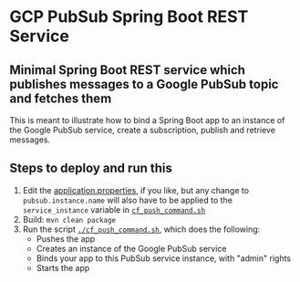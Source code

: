 # GCP PubSub Spring Boot REST Service

## Minimal Spring Boot REST service which publishes messages to a Google PubSub topic and fetches them

This is meant to illustrate how to bind a Spring Boot app to an instance of the Google PubSub
service, create a subscription, publish and retrieve messages.

## Steps to deploy and run this
1. Edit the [application.properties](./src/main/resources/application.properties), if you like, but any
   change to `pubsub.instance.name` will also have to be applied to the `service_instance` variable
   in [`cf_push_command.sh`](./cf_push_command.sh)
1. Build: `mvn clean package`
1. Run the script [`./cf_push_command.sh`](./cf_push_command.sh), which does the following:
   * Pushes the app
   * Creates an instance of the Google PubSub service
   * Binds your app to this PubSub service instance, with "admin" rights
   * Starts the app

